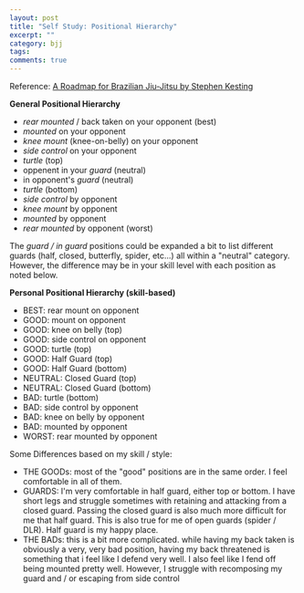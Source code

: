 ```yaml
---
layout: post
title: "Self Study: Positional Hierarchy"
excerpt: ""
category: bjj
tags:
comments: true
---
```


Reference:  [A Roadmap for Brazilian Jiu-Jitsu by Stephen Kesting](http://www.beginningbjj.com/BJJ%20Roadmap%201.3.pdf)

**General Positional Hierarchy**

- *rear mounted* / back taken on your opponent (best)
- *mounted* on your opponent
- *knee mount* (knee-on-belly) on your opponent
- *side control* on your opponent
- *turtle* (top)
- oppenent in your *guard* (neutral)
- in opponent's *guard* (neutral)
- *turtle* (bottom)
- *side control* by opponent
- *knee mount* by opponent
- *mounted* by opponent
- *rear mounted* by opponent (worst)

The *guard / in guard* positions could be expanded a bit to list different guards (half, closed, butterfly, spider, etc...) all within a "neutral" category.  However, the difference may be in your skill level with each position as noted below.


**Personal Positional Hierarchy (skill-based)**

- BEST:  rear mount on opponent
- GOOD:  mount on opponent
- GOOD:  knee on belly (top)
- GOOD:  side control on opponent
- GOOD:  turtle (top)
- GOOD:  Half Guard (top)
- GOOD:  Half Guard (bottom)
- NEUTRAL: Closed Guard (top)
- NEUTRAL: Closed Guard (bottom)
- BAD:  turtle (bottom)
- BAD:    side control by opponent
- BAD:    knee on belly by opponent
- BAD:    mounted by opponent
- WORST:  rear mounted by opponent

Some Differences based on my skill / style:

- THE GOODs:  most of the "good" positions are in the same order.  I feel comfortable in all of them.
- GUARDS:  I'm very comfortable in half guard, either top or bottom.  I have short legs and struggle sometimes with retaining and attacking from a closed guard.  Passing the closed guard is also much more difficult for me that half guard.  This is also true for me of open guards (spider / DLR).  Half guard is my happy place.
- THE BADs:  this is a bit more complicated.  while having my back taken is obviously a very, very bad position, having my back threatened is something that i feel like I defend very well.  I also feel like I fend off being mounted pretty well.  However, I struggle with recomposing my guard and / or escaping from side control
